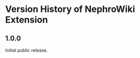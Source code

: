 Version History of NephroWiki Extension
=======================================

1.0.0
-----

Initial public release.
